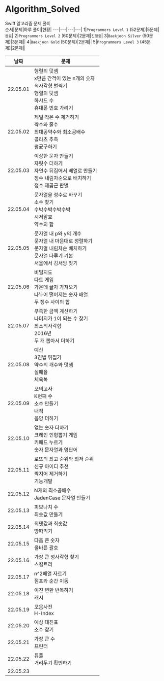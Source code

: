 # Algorithm_Solved
 Swift 알고리즘 문제 풀이  
순서|문제|하루 풀이|현황|
---|---|---|---|
1|`Programmers Level 1` (52문제)|5문제|`완료`|
2|`Programmers Level 2` (60문제)|2문제|`진행중`|
3|`Baekjoon Silver` (50문제)|3문제||
4|`Baekjoon Gold` (50문제)|2문제||
5|`Programmers Level 3` (45문제)|2문제||
  
날짜|문제|
---|---|
22.05.01|행렬의 덧셈</br>x만큼 간격이 있는 n개의 숫자</br>직사각형 별찍기</br>행렬의 덧셈</br>하샤드 수</br>휴대폰 번호 가리기|
22.05.02|제일 작은 수 제거하기</br>짝수와 홀수</br>최대공약수와 최소공배수</br>콜라츠 추측</br>평균구하기|
22.05.03|이상한 문자 만들기</br>자릿수 더하기</br>자연수 뒤집어서 배열로 만들기</br>정수 내림차순으로 배치하기</br>정수 제곱근 판별|
22.05.04|문자열을 정수로 바꾸기</br>소수 찾기</br>수박수박수박수박</br>시저암호</br>약수의 합|
22.05.05|문자열 내 p와 y의 개수</br>문자열 내 마음대로 정렬하기</br>문자열 내림차순 배치하기</br>문자열 다루기 기본</br>서울에서 김서방 찾기|
22.05.06|비밀지도</br>다트 게임</br>가운데 글자 가져오기</br>나누어 떨어지는 숫자 배열</br>두 정수 사이의 합|
22.05.07|부족한 금액 계산하기</br>나머지가 1이 되는 수 찾기</br>최소직사각형</br>2016년</br>두 개 뽑아서 더하기|
22.05.08|예산</br>3진법 뒤집기</br>약수의 개수와 덧셈</br>실패율</br>체육복|
22.05.09|모의고사</br>K번째 수</br>소수 만들기</br>내적</br>음양 더하기|
22.05.10|없는 숫자 더하기</br>크레인 인형뽑기 게임</br>키패드 누르기</br>숫자 문자열과 영단어|
22.05.11|로또의 최고 순위와 최저 순위</br>신규 아이디 추천</br>짝지어 제거하기</br>기능개발|
22.05.12|N개의 최소공배수</br>JadenCase 문자열 만들기|
22.05.13|피보나치 수</br>최솟값 만들기|
22.05.14|최댓값과 최솟값</br>땅따먹기|
22.05.15|다음 큰 숫자</br>올바른 괄호|
22.05.16|가장 큰 정사각형 찾기</br>스킬트리|
22.05.17|n^2배열 자르기</br>점프와 순간 이동|
22.05.18|이진 변환 반복하기</br>캐시|
22.05.19|모음사전</br>H-Index|
22.05.20|예상 대진표</br>소수 찾기|
22.05.21|가장 큰 수</br>프린터|
22.05.22|튜플</br>거리두기 확인하기|
22.05.23||
